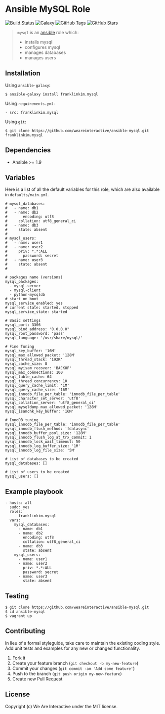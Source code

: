 # Ansible MySQL Role

[![Build Status](https://img.shields.io/travis/weareinteractive/ansible-apache2.svg)](https://travis-ci.org/weareinteractive/ansible-apache2)
[![Galaxy](http://img.shields.io/badge/galaxy-franklinkim.supervisor-blue.svg)](https://galaxy.ansible.com/list#/roles/)
[![GitHub Tags](https://img.shields.io/github/tag/weareinteractive/ansible-apache2.svg)](https://github.com/weareinteractive/ansible-apache2)
[![GitHub Stars](https://img.shields.io/github/stars/weareinteractive/ansible-apache2.svg)](https://github.com/weareinteractive/ansible-apache2)

> `mysql` is an [ansible](http://www.ansible.com) role which:
>
> * installs mysql
> * configures mysql
> * manages databases
> * manages users

## Installation

Using `ansible-galaxy`:

```
$ ansible-galaxy install franklinkim.mysql
```

Using `requirements.yml`:

```
- src: franklinkim.mysql
```

Using `git`:

```
$ git clone https://github.com/weareinteractive/ansible-mysql.git franklinkim.mysql
```

## Dependencies

* Ansible >= 1.9

## Variables

Here is a list of all the default variables for this role, which are also available in `defaults/main.yml`.

```
# mysql_databases:
#   - name: db1
#   - name: db2
#       encoding: utf8
#     collation: utf8_general_ci
#   - name: db3
#     state: absent
#
# mysql_users:
#   - name: user1
#   - name: user2
#     priv: *.*:ALL
#       password: secret
#   - name: user3
#     state: absent
#

# packages name (versions)
mysql_packages:
  - mysql-server
  - mysql-client
  - python-mysqldb
# start on boot
mysql_service_enabled: yes
# current state: started, stopped
mysql_service_state: started

# Basic settings
mysql_port: 3306
mysql_bind_address: "0.0.0.0"
mysql_root_password: 'pass'
mysql_language: '/usr/share/mysql/'

# Fine Tuning
mysql_key_buffer: '16M'
mysql_max_allowed_packet: '128M'
mysql_thread_stack: '192K'
mysql_cache_size: 8
mysql_myisam_recover: 'BACKUP'
mysql_max_connections: 100
mysql_table_cache: 64
mysql_thread_concurrency: 10
mysql_query_cache_limit: '1M'
mysql_query_cache_size: '16M'
mysql_innodb_file_per_table: 'innodb_file_per_table'
mysql_character_set_server: 'utf8'
mysql_collation_server: 'utf8_general_ci'
mysql_mysqldump_max_allowed_packet: '128M'
mysql_isamchk_key_buffer: '16M'

# InnoDB tuning
mysql_innodb_file_per_table: 'innodb_file_per_table'
mysql_innodb_flush_method: 'fdatasync'
mysql_innodb_buffer_pool_size: '128M'
mysql_innodb_flush_log_at_trx_commit: 1
mysql_innodb_lock_wait_timeout: 50
mysql_innodb_log_buffer_size: '1M'
mysql_innodb_log_file_size: '5M'

# List of databases to be created
mysql_databases: []

# List of users to be created
mysql_users: []
```

## Example playbook

```
- hosts: all
  sudo: yes
  roles:
    - franklinkim.mysql
  vars:
    mysql_databases:
      - name: db1
      - name: db2
        encoding: utf8
        collation: utf8_general_ci
      - name: db3
        state: absent
    mysql_users:
      - name: user1
      - name: user2
        priv: *.*:ALL
        password: secret
      - name: user3
        state: absent
```

## Testing

```
$ git clone https://github.com/weareinteractive/ansible-mysql.git
$ cd ansible-mysql
$ vagrant up
```

## Contributing
In lieu of a formal styleguide, take care to maintain the existing coding style. Add unit tests and examples for any new or changed functionality.

1. Fork it
2. Create your feature branch (`git checkout -b my-new-feature`)
3. Commit your changes (`git commit -am 'Add some feature'`)
4. Push to the branch (`git push origin my-new-feature`)
5. Create new Pull Request

## License
Copyright (c) We Are Interactive under the MIT license.
